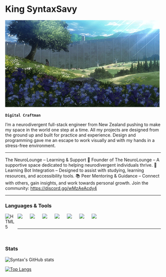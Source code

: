 # King SyntaxSavy 

</span>

<img align="centre" src="attackontitanwallpapergif.gif"/>

**`Digital Craftman`**

I’m a neurodivergent full-stack engineer from New Zealand pushing to make my space in the world one step at a time. All my projects are designed from the ground up and built for practice and experience. Design and programming gave me an escape to work visually and with my hands in a stress-free environment.

---

The NeuroLounge – Learning & Support
🌟 Founder of The NeuroLounge – A supportive space dedicated to helping neurodivergent individuals thrive.
🤖 Learning Bot Integration – Designed to assist with studying, learning resources, and accessibility tools.
📚 Peer Mentoring & Guidance – Connect with others, gain insights, and work towards personal growth.
Join the community: https://discord.gg/wMzAeAcdy4

---

### Languages & Tools

<img align="left" width="30px" style="padding-right:10px;" src="https://cdn.jsdelivr.net/gh/devicons/devicon@latest/icons/html5/html5-original.svg" alt="HTML5" />
<img align="left" width="30px" style="padding-right:10px;" src="https://cdn.jsdelivr.net/gh/devicons/devicon@latest/icons/css3/css3-original.svg" />
<img align="left" width="30px" style="padding-right:10px;" src="https://cdn.jsdelivr.net/gh/devicons/devicon@latest/icons/javascript/javascript-original.svg" />
<img align="left" width="30px" style="padding-right:10px;" src="https://cdn.jsdelivr.net/gh/devicons/devicon@latest/icons/react/react-original.svg" />
<img align="left" width="30px" style="padding-right:10px;" src="https://cdn.jsdelivr.net/gh/devicons/devicon@latest/icons/vitejs/vitejs-original.svg" />
<img align="left" width="30px" style="padding-right:10px;" src="https://cdn.jsdelivr.net/gh/devicons/devicon@latest/icons/mongodb/mongodb-original.svg" />
<img align="left" width="30px" style="padding-right:10px;" src="https://cdn.jsdelivr.net/gh/devicons/devicon@latest/icons/nodejs/nodejs-original-wordmark.svg" />
<img align="left" width="30px" style="padding-right:10px;" src="https://cdn.jsdelivr.net/gh/devicons/devicon@latest/icons/mysql/mysql-original-wordmark.svg" />
<br/>
<br/>

---

<br/>

### Stats

![Syntax's GitHub stats](https://github-readme-stats.vercel.app/api?username=jackvloglive&show_icons=true&theme=radical)

[![Top Langs](https://github-readme-stats.vercel.app/api/top-langs/?username=jackvloglive&layout=pie)](https://github.com/jackvloglive/github-readme-stats)
